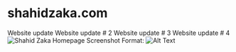 # shahidzaka.com
Website update
Website update # 2
Website update # 3
Website update # 4
![Shahid Zaka Homepage Screenshot](/images/logo.png)
Format: ![Alt Text](url)
